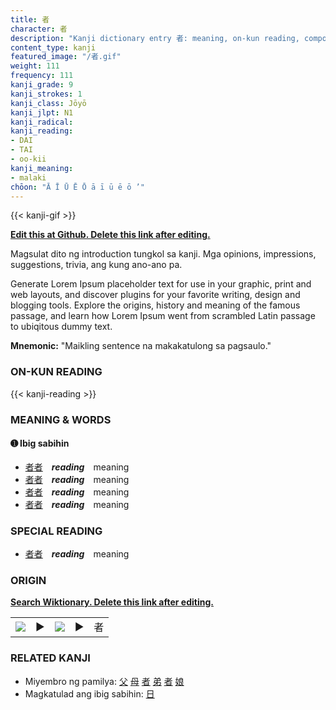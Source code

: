 ```yaml
---
title: 者
character: 者
description: "Kanji dictionary entry 者: meaning, on-kun reading, compounds, origin, related kanji"
content_type: kanji
featured_image: "/者.gif"
weight: 111
frequency: 111
kanji_grade: 9
kanji_strokes: 1
kanji_class: Jōyō
kanji_jlpt: N1
kanji_radical: 
kanji_reading: 
- DAI
- TAI
- oo-kii
kanji_meaning:
- malaki
chōon: "Ā Ī Ū Ē Ō ā ī ū ē ō ’"
---
```

[//]: # (Don't edit the line below. Kanji animated GIF code is automatically generated.)
{{< kanji-gif >}}

[//]: # (Edit below this line.)

**[Edit this at Github. Delete this link after editing.](https://github.com/tim0g/tim/tree/main/content/kanji/者/index.md)**

Magsulat dito ng introduction tungkol sa kanji. Mga opinions, impressions, suggestions, trivia, ang kung ano-ano pa.

Generate Lorem Ipsum placeholder text for use in your graphic, print and web layouts, and discover plugins for your favorite writing, design and blogging tools. Explore the origins, history and meaning of the famous passage, and learn how Lorem Ipsum went from scrambled Latin passage to ubiqitous dummy text.
 
**Mnemonic:** "Maikling sentence na makakatulong sa pagsaulo."

### ON-KUN READING

[//]: # (Don't edit the line below. ON-KUN READING code is automatically generated.)
{{< kanji-reading >}}

### MEANING & WORDS

#### ➊ **Ibig sabihin**
  - [者](../者)[者](../者)　***reading***　meaning
  - [者](../者)[者](../者)　***reading***　meaning
  - [者](../者)[者](../者)　***reading***　meaning
  - [者](../者)[者](../者)　***reading***　meaning

### SPECIAL READING
  - [者](../者)[者](../者)　***reading***　meaning

### ORIGIN

**[Search Wiktionary. Delete this link after editing.](https://wiktionary.org/wiki/者)**
<table class="kanji-table"><tr><td>
<img src="60px-者-bronze.svg.png">
</td><td>▶</td><td>
<img src="60px-者-oracle.svg.png">
</td><td>▶</td>
<td class="kanji-origin">者</td>
</tr></table>

### RELATED KANJI
- Miyembro ng pamilya: [父](../父) [母](../母) [者](../者) [弟](../弟) [者](../者) [娘](../娘)
- Magkatulad ang ibig sabihin: [日](../日)
